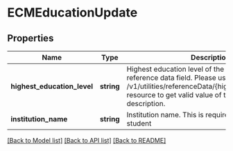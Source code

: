 # ECMEducationUpdate

## Properties
Name | Type | Description | Notes
------------ | ------------- | ------------- | -------------
**highest_education_level** | **string** | Highest education level of the applicant. This is a reference data field. Please use /v1/utilities/referenceData/{highestEducationLevel} resource to get valid value of this field with description. | [optional] 
**institution_name** | **string** | Institution name. This is required if applicant is a student | [optional] 

[[Back to Model list]](../../README.md#documentation-for-models) [[Back to API list]](../../README.md#documentation-for-api-endpoints) [[Back to README]](../../README.md)

